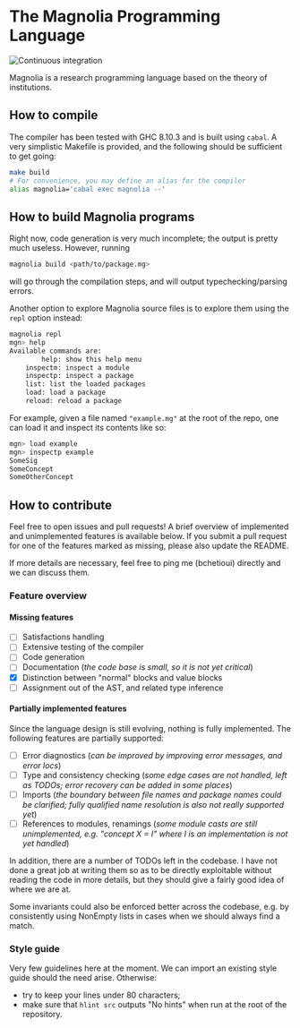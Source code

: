 # The Magnolia Programming Language

![Continuous
integration](https://github.com/magnolia-lang/magnolia-lang/actions/workflows/ci.yml/badge.svg)

Magnolia is a research programming language based on the theory of institutions.

## How to compile

The compiler has been tested with GHC 8.10.3 and is built using `cabal`.
A very simplistic Makefile is provided, and the following should be sufficient
to get going:

```bash
make build
# For convenience, you may define an alias for the compiler
alias magnolia='cabal exec magnolia --'
```

## How to build Magnolia programs

Right now, code generation is very much incomplete; the output is pretty much
useless. However, running

```bash
magnolia build <path/to/package.mg>
```

will go through the compilation steps, and will output typechecking/parsing
errors.

Another option to explore Magnolia source files is to explore them using the
`repl` option instead:

```bash
magnolia repl
mgn> help
Available commands are:
        help: show this help menu
	inspectm: inspect a module
	inspectp: inspect a package
	list: list the loaded packages
	load: load a package
	reload: reload a package
```

For example, given a file named `"example.mg"` at the root of the repo, one can
load it and inspect its contents like so:

```bash
mgn> load example
mgn> inspectp example
SomeSig
SomeConcept
SomeOtherConcept
```

## How to contribute

Feel free to open issues and pull requests! A brief overview of implemented and
unimplemented features is available below. If you submit a pull request for one
of the features marked as missing, please also update the README.

If more details are necessary, feel free to ping me (bchetioui) directly and
we can discuss them.

### Feature overview

#### Missing features

- [ ] Satisfactions handling
- [ ] Extensive testing of the compiler
- [ ] Code generation
- [ ] Documentation (*the code base is small, so it is not yet critical*)
- [x] Distinction between "normal" blocks and value blocks
- [ ] Assignment out of the AST, and related type inference

#### Partially implemented features

Since the language design is still evolving, nothing is fully implemented. The
following features are partially supported:

- [ ] Error diagnostics (*can be improved by improving error messages, and error
  locs*)
- [ ] Type and consistency checking (*some edge cases are not handled, left as
  TODOs; error recovery can be added in some places*)
- [ ] Imports (*the boundary between file names and package names could be
  clarified; fully qualified name resolution is also not really supported yet*)
- [ ] References to modules, renamings (*some module casts are still
  unimplemented, e.g. "concept X = I" where I is an implementation is not yet
  handled*)

In addition, there are a number of TODOs left in the codebase. I have not done
a great job at writing them so as to be directly exploitable without reading
the code in more details, but they should give a fairly good idea of where we
are at.

Some invariants could also be enforced better across the codebase, e.g. by
consistently using NonEmpty lists in cases when we should always find a match.

### Style guide

Very few guidelines here at the moment. We can import an existing style guide
should the need arise. Otherwise:

* try to keep your lines under 80 characters;
* make sure that `hlint src` outputs "No hints" when run at the root of the
  repository.
